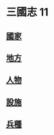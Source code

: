 # 三國志 11
## [國家](https://reganlu007.github.io/三國志11國家列表)
## [地方](https://reganlu007.github.io/三國志11地方列表)
## [人物](https://reganlu007.github.io/三國志11人物列表)
## [設施](https://reganlu007.github.io/三國志11設施列表)
## [兵種](https://reganlu007.github.io/三國志11兵種列表)
